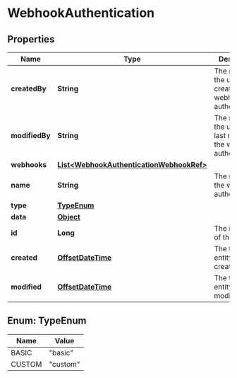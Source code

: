 

# WebhookAuthentication

## Properties

Name | Type | Description | Notes
------------ | ------------- | ------------- | -------------
**createdBy** | **String** | The name of the user who created the webhook authentication. | 
**modifiedBy** | **String** | The name of the user who last modified the webhook authentication. | 
**webhooks** | [**List&lt;WebhookAuthenticationWebhookRef&gt;**](WebhookAuthenticationWebhookRef.md) |  | 
**name** | **String** | The name of the webhook authentication. | 
**type** | [**TypeEnum**](#TypeEnum) |  | 
**data** | [**Object**](.md) |  | 
**id** | **Long** | The internal ID of this entity. | 
**created** | [**OffsetDateTime**](OffsetDateTime.md) | The time this entity was created. | 
**modified** | [**OffsetDateTime**](OffsetDateTime.md) | The time this entity was last modified. | 



## Enum: TypeEnum

Name | Value
---- | -----
BASIC | &quot;basic&quot;
CUSTOM | &quot;custom&quot;



